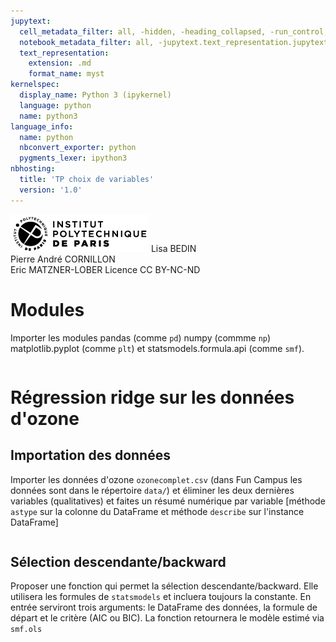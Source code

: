 ```yaml
---
jupytext:
  cell_metadata_filter: all, -hidden, -heading_collapsed, -run_control, -trusted
  notebook_metadata_filter: all, -jupytext.text_representation.jupytext_version, -jupytext.text_representation.format_version, -language_info.version, -language_info.codemirror_mode.version, -language_info.codemirror_mode, -language_info.file_extension, -language_info.mimetype, -toc
  text_representation:
    extension: .md
    format_name: myst
kernelspec:
  display_name: Python 3 (ipykernel)
  language: python
  name: python3
language_info:
  name: python
  nbconvert_exporter: python
  pygments_lexer: ipython3
nbhosting:
  title: 'TP choix de variables'
  version: '1.0'
---
```


<div class="licence">
<span><img src="media/logo_IPParis.png" /></span>
<span>Lisa BEDIN<br />Pierre André CORNILLON<br />Eric MATZNER-LOBER</span>
<span>Licence CC BY-NC-ND</span>
</div>

# Modules

Importer les modules pandas (comme `pd`) numpy (commme `np`) matplotlib.pyplot (comme `plt`) et statsmodels.formula.api (comme `smf`).

```{code-cell} python

```


# Régression ridge sur les données d'ozone


## Importation des données

Importer les données d'ozone `ozonecomplet.csv` (dans Fun Campus les données sont dans le répertoire `data/`) et éliminer les deux dernières variables (qualitatives) et faites un résumé numérique par variable \[méthode `astype` sur la colonne du DataFrame et méthode `describe` sur l'instance DataFrame\]

```{code-cell} python

```


## Sélection descendante/backward

Proposer une fonction qui permet la sélection descendante/backward. Elle utilisera les formules de `statsmodels` et incluera toujours la constante. En entrée serviront trois arguments: le DataFrame des données, la formule de départ et le critère (AIC ou BIC). La fonction retournera le modèle estimé via `smf.ols`

```{code-cell} python

```